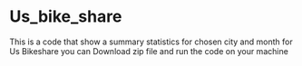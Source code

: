 # Us_bike_share
This is a code that show a summary statistics for chosen city and month for Us Bikeshare
you can Download zip file and run the code on your machine
